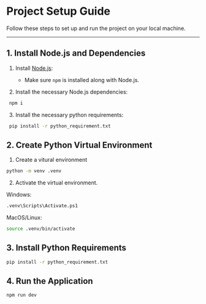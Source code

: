 # Project Setup Guide

Follow these steps to set up and run the project on your local machine.

---

## 1. Install Node.js and Dependencies

1. Install [Node.js](https://nodejs.org/):
   - Make sure `npm` is installed along with Node.js.

2. Install the necessary Node.js dependencies:
  ```bash
   npm i
  ```

3. Install the necessary python requirements:
  ```bash
   pip install -r python_requirement.txt
  ```

## 2. Create Python Virtual Environment

1. Create a vitural environment
```bash
python -m venv .venv
```
2. Activate the virtual environment.

Windows:
```bash
.venv\Scripts\Activate.ps1
```
MacOS/Linux:
```bash
source .venv/bin/activate
```

## 3. Install Python Requirements
```bash
pip install -r python_requirement.txt
```

## 4. Run the Application
```bash
npm run dev
```
